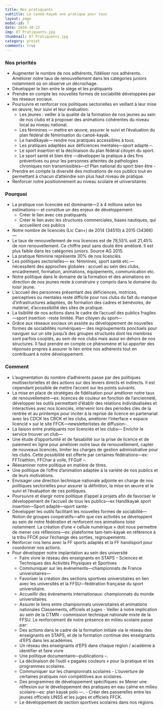 ```yaml
---
title: Nos pratiquants
subtitle: Le canoë-kayak une pratique pour tous
layout: page
modal-id: 7
date: 2016-10-22
img: 07 Pratiquants.jpg
thumbnail: 07 Pratiquants.jpg
category: projet
comments: true
---
```


### Nos priorités

  - Augmenter le nombre de nos adhérents, fidéliser nos adhérents. Améliorer notre taux de renouvellement dans les catégories juniors notamment où on observe un décrochage.
  - Développer le lien entre le siège et les pratiquants
  - Prendre en compte les nouvelles formes de sociabilité développées par les réseaux sociaux.
  - Poursuivre et renforcer nos politiques sectorielles en veillant à leur mise en œuvre, leur suivi et leur évaluation:
    - Les jeunes : veiller à la qualité de la formation
de nos jeunes au sein de nos clubs et à proposer des animations cohérentes du niveau local au niveau national.
    - Les féminines — mettre en œuvre, assurer le suivi et l’évaluation du plan fédéral de féminisation du canoë-kayak.
    - Le handikayak— rendre nos pratiques accessibles à tous.
    - Les pratiques adaptées aux déficiences mentales—sport adapté –.
    - Le sport insertion et la déclinaison du plan fédéral citoyen du sport.
    - Le sport santé et bien être —développer la pratique à des fins préventives ou pour les personnes atteintes de pathologies chroniques non transmissibles—cf Plan national du sport bien être -
  - Prendre en compte la diversité des motivations de nos publics tout en permettant à chacun d’atteindre son plus haut niveau de pratique.
  - Renforcer notre positionnement au niveau scolaire et universitaires

### Pourquoi

  - La pratique non licenciée est dominante—2 à 4 millions selon les estimations— et constitue un des enjeux de développement:
    - Créer le lien avec ces pratiquants
    - Créer le lien avec les structures commerciales, bases nautiques, qui accueillent ces publics
  - Notre nombre de licenciés (Lic Can+) de 2014 (34510) à 2015 (34366) —
  - Le taux de renouvellement de nos licences est de 78,55% soit 21,45% de non renouvellement. Ce chiffre peut sans doute être amélioré. Il est plus faible dans les catégories juniors. Source AG 2015.
  - La pratique féminine représente 30% de nos licenciés.
  - Les politiques sectorielles— ex: féminines, sport santé etc.— nécessitent des approches globales : accueil au sein des clubs, encadrement, formation, animations, équipements, communication etc.
  - Notre politique dans le domaine de la formation et des animations en direction de nos jeunes reste à construire y compris dans le domaine du loisir jeune.
  - L’accueil des personnes présentant des déficiences, motrices, perceptives ou mentales reste difficile pour nos clubs du fait du manque d’infrastructures adaptées, de formation des cadres et bénévoles, de matériel, d’accessibilité des sites de pratique.
  - La lisibilité de nos actions dans le cadre de l’accueil des publics fragiles —sport insertion -reste limitée. Plan citoyen du sport—
  - Grâce aux réseaux sociaux on assiste au développement de nouvelles formes de sociabilités numériques— des regroupements ponctuels pour naviguer sur un site jusqu’à des groupes structurés dont les membres sont parfois cooptés, au sein de nos clubs mais aussi en dehors de nos structures. Il faut prendre en compte ce phénomène et lui apporter des réponses propres à assurer le lien entre nos adhérents tout en contribuant à notre développement.


### Comment

  - L’augmentation du nombre d’adhérents passe par des politiques multisectorielles et des actions sur des leviers directs et indirects. Il est cependant possible de mettre l’accent sur les points suivants.
  - La mise en place de stratégies de fidélisation pour améliorer notre taux de renouvellement—ex: licences de couleur en fonction de l’ancienneté, développer les outils permettant d’établir des relations individualisées et interactives avec nos licenciés, intervenir lors des périodes clés de la rentrée et au printemps pour inciter à la reprise de licence en partenariat avec les CDCK les CRCK et les clubs, améliorer l’interface « espace licencié » sur le site FFCK—newsletterlistes de diffusion-.
  - La liaison entre pratiquants non licenciés et les clubs— Enrichir le service trouver un club—
  - Une étude d’opportunité et de faisabilité sur la prise de licence et de paiement en ligne pour améliorer notre taux de renouvellement, capter de nouveaux licenciés, limiter les charges de gestion administrative pour les clubs. Cette possibilité est offerte par certaines fédérations—ex: FFTriathlon, FFChar à voile, FFGolf –.
  - Réexaminer notre politique en matière de titres.
  - Une politique de l’offre d’animation adaptée à la variété de
nos publics et de leurs motivations.
  - Envisager une direction technique nationale adjointe en
charge de nos politiques sectorielles pour assurer la définition, la mise en œuvre et le suivi et l’évaluation de ces politiques.
  - Poursuivre et élargir notre politique d’appel à projets afin de favoriser le développement de l’accueil de tous les publics—ex Handikayak sport insertion—Sport adapté—sport santé-
  - Développer les outils facilitant les nouvelles formes de sociabilité—Notion de groupes coopératifs—afin que ces activités se développent au sein de notre fédération et renforcent nos animations loisir notamment. La création d’une « cellule numérique » doit nous permettre de mener ces réflexions—ex: plateforme tam-tam-kayak en référence à la tribu FFCK pour l’échange des sorties, regroupements.
  - Renforcer nos liens avec la FF sports adaptés et la FF handisport pour coordonner nos actions.
  - Pour développer notre implantation au sein des université
    - Faire vivre le réseau des enseignants en STAPS – Sciences et Techniques des Activités Physiques et Sportives
    - Communiquer sur les événements—championnats de France universitaires—
    - Favoriser la création des sections sportives universitaires en lien avec les universités et la FFSU—fédération française du sport universitaire.
    - Accueillir des événements internationaux: championnats du monde universitaires.
    - Assurer le liens entre championnats universitaires et animations nationales Classements, officiels et juges     - Veiller à notre implication au sein de la CTMN -
commission technique nationale mixte de la FFSU.
Le renforcement de notre présence en milieu scolaire passe par:
    - Des actions dans le cadre de la formation initiale via le réseau des enseignants en STAPS, et de la formation continue des enseignants d’EPS dans les académies.
    - Un réseau des enseignants d’EPS dans chaque région / académie à identifier et faire vivre
    - Une politique documentaire—publications –.
    - La déclinaison de l’outil « pagaies couleurs » pour la pratique et les programmes scolaires.
    - Communiquer sur les championnats scolaires     - L’ouverture de certaines pratiques non compétitives aux
scolaires.
    - Des programmes de développement spécifiques: ex Mener une réflexion sur le développement des pratiques en
eau calme en milieu scolaire—ex: plan kayak polo —.     - Créer des passerelles entre les jeunes officiels UNSS et
les juges et officiels FFCK.
    - Le développement de section sportives scolaires dans
nos régions.
